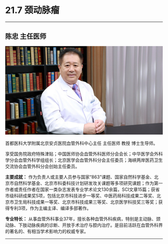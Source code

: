 # 21.7 颈动脉瘤

---

## 陈忠 主任医师

![1684333707804](image/c21_007/1684333707804.png)

首都医科大学附属北京安贞医院血管外科中心主任 主任医师 教授 博士生导师。

享受国务院政府特殊津贴；中国医师协会血管外科医师分会会长；中华医学会外科学分会血管外科学组组长；北京医学会血管外科分会主任委员；海峡两岸医药卫生交流协会血管外科分会创始主任委员。


**主要成就：** 作为负责人或主要人员参与国家“863”课题、国家自然科学基金、北京市自然科学基金、北京市科委科技计划研发攻关课题等多项研究课题；作为第一作者或责任作者在国家一类杂志发表专业学术论文130余篇，SCI文章15篇；获省市级科研成果奖5项，包括北京市科技进步一等奖、中医药局科技成果二等奖、北京市卫生局科技成果一等奖、北京市科技成果三等奖、北京医学科技奖三等奖；获得专利3项，作为主编主译、编译多部著作。


**专业特长：** 从事血管外科事业37年，擅长各种血管外科疾病，特别是主动脉、颈动脉、下肢动脉疾病的诊断、开放手术治疗与腔内治疗。是目前活跃在血管外科界的著名的、有相当学术影响力的权威专家。

---
